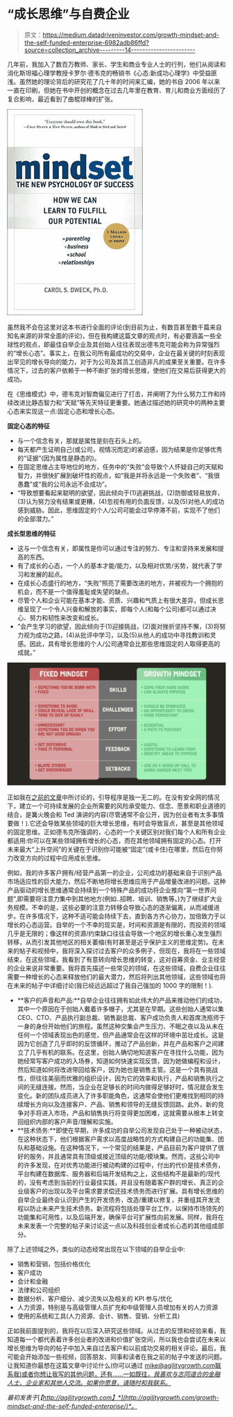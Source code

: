 # “成长思维”与自费企业

> 原文：<https://medium.datadriveninvestor.com/growth-mindset-and-the-self-funded-enterprise-6982adb86ffd?source=collection_archive---------14----------------------->

几年前，我加入了数百万教师、家长、学生和商业专业人士的行列，他们从阅读和消化斯坦福心理学教授卡罗尔·德韦克的畅销书《心态:新成功心理学》中受益匪浅。虽然她的理论背后的研究花了几十年的时间来汇编，她的书自 2006 年以来一直在印刷，但她在书中开创的概念在过去几年里在教育、育儿和商业方面经历了复合影响，最近看到了曲棍球棒的扩张。

![](img/14171768e9587f24baddb69b56ecce55.png)

虽然我不会在这里对这本书进行全面的评论(到目前为止，有数百甚至数千篇来自知名来源的非常全面的评论)，但在我构建这篇文章的观点时，有必要涵盖一些全球性的观点，即最佳自举企业及其创始人往往表现出德韦克可能会称为异常强烈的“增长心态”。事实上，在我公司所有最成功的交易中，企业在最关键的时刻表现出罕见的增长导向的能力，对于为公司及其员工创造非凡的成果至关重要。在许多情况下，过去的客户依赖于一种不断扩张的增长思维，使他们在交易后获得更大的成功。

在《思维模式》中，德韦克对智商偏见进行了打击，并阐明了为什么努力工作和持续改进比静态智力和“天赋”等先天特征更重要。她通过描述她的研究中的两种主要心态来实现这一点:固定心态和增长心态。

**固定心态的特征**

*   与一个信念有关，那就是属性是刻在石头上的。
*   每天都产生证明自己(或公司，视情况而定)的紧迫感，因为结果是你足够优秀的“证据”(因为属性是静态的)。
*   在固定思维占主导地位的地方，任务中的“失败”会导致个人怀疑自己的天赋和智力，并很快扩展到破坏性的观点，如“我是并将永远是一个失败者”、“我很愚蠢”或“我的公司永远不会成功”。
*   “导致想要看起来聪明的欲望，因此倾向于(1)逃避挑战，(2)防御或轻易放弃，(3)认为努力没有结果或更糟，(4)忽视有用的负面反馈，以及(5)对他人的成功感到威胁。因此，思维固定的个人/公司可能会过早停滞不前，实现不了他们的全部潜力。”

**成长型思维的特征**

*   这与一个信念有关，即属性是你可以通过专注的努力、专注和坚持来发展和提高的东西。
*   有了成长的心态，一个人的基本才能/能力，以及相对优势/劣势，就代表了学习和发展的起点。
*   在成长心态盛行的地方，“失败”照亮了需要改进的地方，并被视为一个拥抱的机会，而不是一个值得羞耻或失望的缺点。
*   尽管个人和企业可能在基本才能、资质、兴趣和气质上有很大差异，但成长思维呈现了一个令人兴奋和解放的事实，即每个人(和每个公司)都可以通过决心、努力和韧性来改变和成长。
*   ”会产生学习的欲望，因此倾向于(1)迎接挑战，(2)面对挫折坚持不懈，(3)将努力视为成功之路，(4)从批评中学习，以及(5)从他人的成功中寻找教训和灵感。因此，具有增长思维的个人/公司通常会比那些思维固定的人取得更高的成就。”

![](img/4b446c050778140cfffd674e61a57ad0.png)

正如我在[之前的文章](https://www.linkedin.com/pulse/free-solo-tech-bootstrapper-5-clear-parallels-mike-firmage/)中所讨论的，引导程序是独一无二的。在没有安全网的情况下，建立一个可持续发展的企业所需要的风险承受能力、信念、愿景和职业道德的结合，是篝火晚会和 Ted 演讲的内容(尽管通常不会公开，因为创业者有太多事情要做！).它还会导致某些领域的巨大增长思维，有时会导致盲点，甚至是其他领域的固定思维。正如德韦克所强调的，心态的一个关键区别对我们每个人和所有企业都适用:你可以在某些领域拥有增长的心态，而在其他领域拥有固定的心态。打开未来最大“上升空间”的关键在于识别你可能被“固定”(或卡住)在哪里，然后在你努力改变方向的过程中应用成长思维。

例如，我的许多客户拥有/经营产品第一的企业，公司成功的基础来自于识别产品市场适应性的巨大能力，然后不断地将增长思维应用于产品增量改进的问题。这种产品驱动的增长思维通常会持续到一个特殊产品的成功将企业推向“第一世界问题”,即需要将注意力集中到其他地方(例如..招聘、培训、销售等。)为了继续扩大业务规模。不幸的是，这些必要的注意力转移会导致心态的逐渐偏离，从而减缓进步。在许多情况下，这种不适可能会持续下去，直到各方齐心协力，加倍致力于以增长的心态运营。自举的一个不幸的现实是，时间和资源是有限的，而投资的领域几乎是无限的；像这样的资源/约束缺口往往会导致一个地区的增长重心发生强烈转移，从而引发其他地区的相关萎缩(有时甚至是近乎保护主义的思维定势)。在未来的帖子和视频中，我将深入探讨过去客户的众多例子，但现在，我将在一些领域结束，在这些领域，我看到了有意转向增长思维的转变，这对自筹资金、业主经营的企业来说非常重要。我将首先描述一些常见的领域，在这些领域，自费企业往往需要一种增长的心态来释放他们的最大潜力，然后将列出其他领域，这些领域也将在未来的帖子中详细讨论(我已经远远超过了我自己强加的 1000 字的限制！).

*   **客户的声音和产品:**自举企业往往拥有如此伟大的产品来推动他们的成功，其中一个原因在于创始人戴着许多帽子，尤其是在早期。这些创始人通常以集 CEO、CTO、产品执行副总裁、销售副总裁、客户成功负责人和首席洗瓶师于一身的身份开始他们的旅程。虽然这种交集会产生压力、不眠之夜以及从未在任何一个领域表现出色的感觉，但产品通常会在这样的环境中茁壮成长。这是因为它创造了几乎即时的反馈循环，推动了产品创新，并在产品和客户之间建立了几乎有机的联系。在这里，创始人确切地知道客户在寻找什么功能，因为她经常写客户成功的入场券，知道如何快速实现反馈，因为她做编程和设计，然后知道如何将改进带回给客户，因为她也是销售主管。这是一个具有挑战性，但往往美丽而优雅的组织设计，因为它的效率和执行，产品和销售执行之间的无缝连接。然而，当企业在足够长的时间内做得足够好时，情况就会发生变化。新的团队成员进入了许多职能角色，这通常会使他们更难找到相同的持续增长方向以及连接客户、产品、销售和领导的无缝反馈回路。此外，新的竞争对手将进入市场，产品和销售执行将变得更加困难，这就需要从根本上转变回组织内部的客户声音/理解和实施。
*   **技术债务:**即使在早期，许多成功的自举公司发现自己处于一种被动状态，在这种状态下，他们根据客户需求以高度战略性的方式构建自己的功能集、团队和基础设施。在这种情况下，一个常见的结果是，产品目前为客户提供了很好的服务，并且通常具有顶级或接近顶级的功能/模块集。然而，这些公司中的许多发现，在对优秀功能进行被动构建的过程中，付出的代价是技术债务，平台构建在数据库、服务器和后端开发结构之上，这些结构不是最新的/现代的，没有考虑到当前的行业最佳实践，并且没有随着客户群的增长、真正的企业级客户的出现以及平台需求要求偿还技术债务而进行扩展。具有增长思维的自举企业最终会认识到产生的开发债务，改造/重建以修复，并重组其开发流程以防止未来产生技术债务。新流程将包括处理平台工作，以保持市场领先的功能集和可用性，以及后端开发，确保平台可扩展性向前发展。同样，我将在未来发表一个完整的帖子来讨论这一点以及科技创业者成长心态的其他组成部分。

除了上述领域之外，类似的动态经常出现在以下领域的自举企业中:

*   销售和营销，包括价格优化
*   客户成功
*   会计和金融
*   法律和公司组织
*   数据分析、客户细分、减少流失以及相关的 KPI 参与/优化
*   人力资源，特别是与高级管理人员扩充和中级管理人员增加有关的人力资源
*   使用的系统和工具(人力资源、会计、销售、营销、分析工具)

正如我前面提到的，我将在以后深入研究这些领域。从过去的反馈和经验来看，我知道每一个都代表着许多创业者的改进和价值扩张空间，所以我也会尝试在未来以增长思维为导向的帖子中加入来自过去客户和以前成功交易的相关评论。最后，我可能会开始添加一些视频，回答朋友、同事和读者在我之前的帖子中发送的问题。让我知道你最想在这篇文章中讨论什么(你可以通过 mike@agilitygrowth.com[联系我)或者你想让我写的其他问题，还有……一如既往，*我喜欢与志同道合的金融人士、企业家和其他人交流。如果你愿意，请随时和我联系。*](mailto:mike@agilitygrowth.com)

*最初发表于*[*【http://agilitygrowth.com】*](http://agilitygrowth.com/growth-mindset-and-the-self-funded-enterprise/)*。*